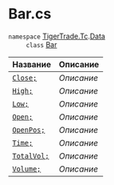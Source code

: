 
# Bar.cs
`namespace` [TigerTrade.Tc](../../../TigerTrade.Tc.md).[Data](../../../TigerTrade.Tc/Data.md)  
&nbsp;&nbsp;&nbsp;&nbsp;&nbsp;&nbsp;&nbsp;&nbsp;&nbsp;`class` [Bar](../Bar.cs.md)

| Название | Описание |
| --- | --- |
| [`Close;`](./Свойства/Close;.md) | *Описание* |
| [`High;`](./Свойства/High;.md) | *Описание* |
| [`Low;`](./Свойства/Low;.md) | *Описание* |
| [`Open;`](./Свойства/Open;.md) | *Описание* |
| [`OpenPos;`](./Свойства/OpenPos;.md) | *Описание* |
| [`Time;`](./Свойства/Time;.md) | *Описание* |
| [`TotalVol;`](./Свойства/TotalVol;.md) | *Описание* |
| [`Volume;`](./Свойства/Volume;.md) | *Описание* |
